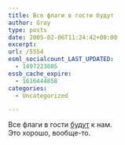 ```yaml
---
title: Все флаги в гости будут
author: Gray
type: posts
date: 2005-02-06T11:24:42+00:00
excerpt:
url: /5554
esml_socialcount_LAST_UPDATED:
  - 1497223805
essb_cache_expire:
  - 1616444858
categories:
  - Uncategorized

---
```








Все флаги в гости <a href="http://www.bbc.co.uk/ukrainian/domestic/story/2005/02/050205_ukr_europe_visa.shtml" target="_blank">будут</a> к нам.  
Это хорошо, вообще-то.